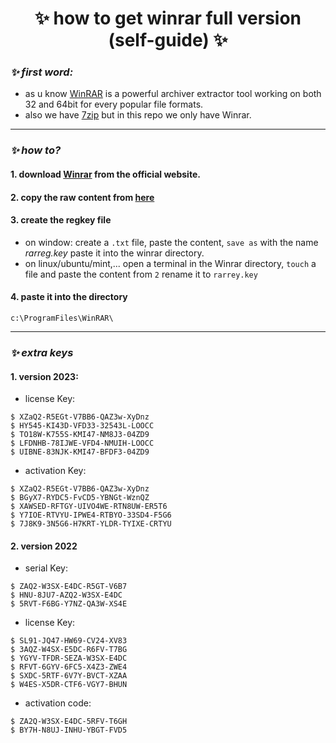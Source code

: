 <h1 align="center"> ✨ how to get winrar full version (self-guide) ✨ </h1> 

### ***✨ first word:*** 
- as u know [WinRAR](https://www.win-rar.com/) is a powerful archiver extractor tool working on both 32 and 64bit for every popular file formats.
- also we have [7zip](https://www.7-zip.org/) but in this repo we only have Winrar.

---

### ***✨ how to?*** 
#### 1. download [Winrar](https://www.win-rar.com/download.html?&L=0) from the official website.
#### 2. copy the raw content from [here](https://github.com/nnbaocuong99/free-winrar/tree/main/content)
<!-- - file `raw content` : u can change it to whatever u want
- file `named`: the content will look like this when u replaced with ur content (u can also use this)-->
#### 3. create the regkey file
- on window: create a `.txt` file, paste the content, `save as` with the name *rarreg.key* paste it into the winrar directory.
- on linux/ubuntu/mint,... open a terminal in the Winrar directory, `touch` a file and paste the content from `2` rename it to `rarrey.key`
#### 4. paste it into the directory
```
c:\ProgramFiles\WinRAR\ 
```
---

### ***✨ extra keys*** 

#### 1. version 2023:
- license Key:
```
$ XZaQ2-R5EGt-V7BB6-QAZ3w-XyDnz
$ HY545-KI43D-VFD33-32543L-LOOCC
$ TO18W-K755S-KMI47-NM8J3-04ZD9
$ LFDNHB-78IJWE-VFD4-NMUIH-LOOCC
$ UIBNE-83NJK-KMI47-BFDF3-04ZD9
```

- activation Key:
```
$ XZaQ2-R5EGt-V7BB6-QAZ3w-XyDnz
$ BGyX7-RYDC5-FvCD5-YBNGt-WznQZ
$ XAWSED-RFTGY-UIVO4WE-RTN8UW-ER5T6
$ Y7IOE-RTVYU-IPWE4-RTBYO-33SD4-F5G6
$ 7J8K9-3N5G6-H7KRT-YLDR-TYIXE-CRTYU
```

#### 2. version 2022
- serial Key:
```
$ ZAQ2-W3SX-E4DC-R5GT-V6B7
$ HNU-8JU7-AZQ2-W3SX-E4DC
$ 5RVT-F6BG-Y7NZ-QA3W-XS4E
```

- license Key:
```
$ SL91-JQ47-HW69-CV24-XV83
$ 3AQZ-W4SX-E5DC-R6FV-T7BG
$ YGYV-TFDR-SEZA-W3SX-E4DC
$ RFVT-6GYV-6FC5-X4Z3-ZWE4
$ SXDC-5RTF-6V7Y-BVCT-XZAA
$ W4ES-X5DR-CTF6-VGY7-BHUN
```

- activation code:
```
$ ZA2Q-W3SX-E4DC-5RFV-T6GH
$ BY7H-N8UJ-INHU-YBGT-FVD5
```
